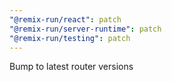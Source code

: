 ```yaml
---
"@remix-run/react": patch
"@remix-run/server-runtime": patch
"@remix-run/testing": patch
---
```


Bump to latest router versions
